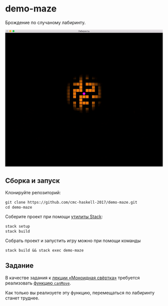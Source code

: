 # demo-maze

Брождение по случаному лабиринту.

![Лабиринт.](images/demo-maze.gif)

## Сборка и запуск

Клонируйте репозиторий:

```
git clone https://github.com/cmc-haskell-2017/demo-maze.git
cd demo-maze
```

Соберите проект при помощи [утилиты Stack](https://www.haskellstack.org):

```
stack setup
stack build
```

Собрать проект и запустить игру можно при помощи команды

```
stack build && stack exec demo-maze
```

## Задание

В качестве задания к [лекции «Моноидная свёртка»]() требуется
реализовать [функцию `canMove`]().

Как только вы реализуете эту функцию, перемещаться по лабиринту станет труднее.
